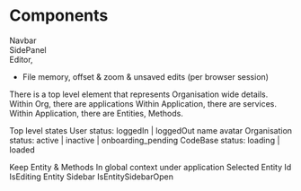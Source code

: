 # Components

Navbar  
SidePanel  
Editor,
* File memory, offset & zoom & unsaved edits (per browser session)

There is a top level element that represents Organisation wide details.
Within Org, there are applications
Within Application, there are services.
Within Application, there are Entities, Methods.

Top level states
User
    status: loggedIn | loggedOut
    name
    avatar
Organisation
    status: active | inactive | onboarding_pending
CodeBase
    status: loading | loaded


Keep Entity & Methods In global context under application
Selected Entity Id
IsEditing Entity Sidebar
IsEntitySidebarOpen